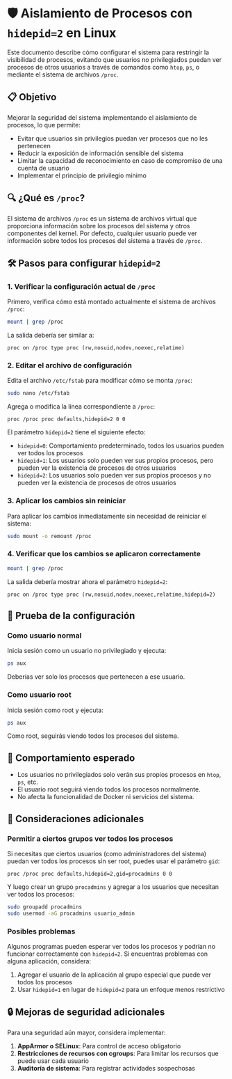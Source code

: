 # 🛡️ Aislamiento de Procesos con `hidepid=2` en Linux

Este documento describe cómo configurar el sistema para restringir la visibilidad de procesos, evitando que usuarios no privilegiados puedan ver procesos de otros usuarios a través de comandos como `htop`, `ps`, o mediante el sistema de archivos `/proc`.

## 📋 Objetivo

Mejorar la seguridad del sistema implementando el aislamiento de procesos, lo que permite:

- Evitar que usuarios sin privilegios puedan ver procesos que no les pertenecen
- Reducir la exposición de información sensible del sistema
- Limitar la capacidad de reconocimiento en caso de compromiso de una cuenta de usuario
- Implementar el principio de privilegio mínimo

## 🔍 ¿Qué es `/proc`?

El sistema de archivos `/proc` es un sistema de archivos virtual que proporciona información sobre los procesos del sistema y otros componentes del kernel. Por defecto, cualquier usuario puede ver información sobre todos los procesos del sistema a través de `/proc`.

## 🛠️ Pasos para configurar `hidepid=2`

### 1. Verificar la configuración actual de `/proc`

Primero, verifica cómo está montado actualmente el sistema de archivos `/proc`:

```bash
mount | grep /proc
```

La salida debería ser similar a:

```
proc on /proc type proc (rw,nosuid,nodev,noexec,relatime)
```

### 2. Editar el archivo de configuración

Edita el archivo `/etc/fstab` para modificar cómo se monta `/proc`:

```bash
sudo nano /etc/fstab
```

Agrega o modifica la línea correspondiente a `/proc`:

```
proc /proc proc defaults,hidepid=2 0 0
```

El parámetro `hidepid=2` tiene el siguiente efecto:
- `hidepid=0`: Comportamiento predeterminado, todos los usuarios pueden ver todos los procesos
- `hidepid=1`: Los usuarios solo pueden ver sus propios procesos, pero pueden ver la existencia de procesos de otros usuarios
- `hidepid=2`: Los usuarios solo pueden ver sus propios procesos y no pueden ver la existencia de procesos de otros usuarios

### 3. Aplicar los cambios sin reiniciar

Para aplicar los cambios inmediatamente sin necesidad de reiniciar el sistema:

```bash
sudo mount -o remount /proc
```

### 4. Verificar que los cambios se aplicaron correctamente

```bash
mount | grep /proc
```

La salida debería mostrar ahora el parámetro `hidepid=2`:

```
proc on /proc type proc (rw,nosuid,nodev,noexec,relatime,hidepid=2)
```

## 🧪 Prueba de la configuración

### Como usuario normal

Inicia sesión como un usuario no privilegiado y ejecuta:

```bash
ps aux
```

Deberías ver solo los procesos que pertenecen a ese usuario.

### Como usuario root

Inicia sesión como root y ejecuta:

```bash
ps aux
```

Como root, seguirás viendo todos los procesos del sistema.

## 🔄 Comportamiento esperado

- Los usuarios no privilegiados solo verán sus propios procesos en `htop`, `ps`, etc.
- El usuario root seguirá viendo todos los procesos normalmente.
- No afecta la funcionalidad de Docker ni servicios del sistema.

## 📝 Consideraciones adicionales

### Permitir a ciertos grupos ver todos los procesos

Si necesitas que ciertos usuarios (como administradores del sistema) puedan ver todos los procesos sin ser root, puedes usar el parámetro `gid`:

```
proc /proc proc defaults,hidepid=2,gid=procadmins 0 0
```

Y luego crear un grupo `procadmins` y agregar a los usuarios que necesitan ver todos los procesos:

```bash
sudo groupadd procadmins
sudo usermod -aG procadmins usuario_admin
```

### Posibles problemas

Algunos programas pueden esperar ver todos los procesos y podrían no funcionar correctamente con `hidepid=2`. Si encuentras problemas con alguna aplicación, considera:

1. Agregar el usuario de la aplicación al grupo especial que puede ver todos los procesos
2. Usar `hidepid=1` en lugar de `hidepid=2` para un enfoque menos restrictivo

## 🔒 Mejoras de seguridad adicionales

Para una seguridad aún mayor, considera implementar:

1. **AppArmor o SELinux**: Para control de acceso obligatorio
2. **Restricciones de recursos con cgroups**: Para limitar los recursos que puede usar cada usuario
3. **Auditoría de sistema**: Para registrar actividades sospechosas
